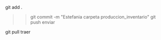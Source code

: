  git add .     
>> git commit -m "Estefania carpeta produccion_inventario"
>> git push enviar

git pull traer
